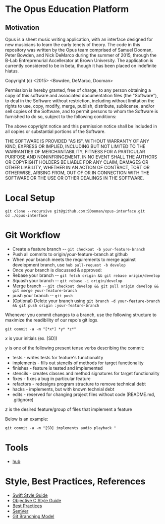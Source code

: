 The Opus Education Platform
============================

## Motivation

Opus is a sheet music writing application, with an interface designed for new musicians to learn the early tenets of theory. The code in this repository was written by the Opus team comprised of Samuel Dooman, Peter Bowden, and Nick DeMarco during the summer of 2015, through the B-Lab Entreprenurial Accellerator at Brown University. The application is currently considered to be in beta, though it has been placed on indefinite hiatus.

Copyright (c) <2015> <Bowden, DeMarco, Dooman>

Permission is hereby granted, free of charge, to any person obtaining a copy of this software and associated documentation files (the "Software"), to deal in the Software without restriction, including without limitation the rights to use, copy, modify, merge, publish, distribute, sublicense, and/or sell copies of the Software, and to permit persons to whom the Software is furnished to do so, subject to the following conditions:

The above copyright notice and this permission notice shall be included in all copies or substantial portions of the Software.

THE SOFTWARE IS PROVIDED "AS IS", WITHOUT WARRANTY OF ANY KIND, EXPRESS OR IMPLIED, INCLUDING BUT NOT LIMITED TO THE WARRANTIES OF MERCHANTABILITY, FITNESS FOR A PARTICULAR PURPOSE AND NONINFRINGEMENT. IN NO EVENT SHALL THE AUTHORS OR COPYRIGHT HOLDERS BE LIABLE FOR ANY CLAIM, DAMAGES OR OTHER LIABILITY, WHETHER IN AN ACTION OF CONTRACT, TORT OR OTHERWISE, ARISING FROM, OUT OF OR IN CONNECTION WITH THE SOFTWARE OR THE USE OR OTHER DEALINGS IN THE SOFTWARE.

Local Setup
============================

```
git clone --recursive git@github.com:SDooman/opus-interface.git
cd ./opus-interface
```

Git Workflow
============================

* Create a feature branch -- `git checkout -b your-feature-branch`
* Push all commits to origin/your-feature-branch at github
* When your branch meets the requirements to merge against development branch,
 use `hub pull-request -b develop`
* Once your branch is discussed & approved:
* Rebase your branch -- `git fetch origin && git rebase origin/develop`
* Squash your branch -- `git rebase -i origin/develop`
* Merge branch -- `git checkout develop && git pull origin develop && git merge your-feature-branch`
* push your branch -- `git push`
* (Optional) Delete your branch using `git branch -d your-feature-branch && git push origin :your-feature-branch`

Whenever you commit changes to a branch, use the following
structure to maximize the readibility of our repo's git logs.

`git commit -a -m "[*x*] *y* *z*"`

*x* is your initials (ex. [SD])

*y* is one of the following present tense verbs describing the commit:
* tests - writes tests for feature's functionality
* implements - fills out stencils of methods for target functionality
* finishes - feature is tested and implemented
* stencils - creates classes and method signatures for target functionality
* fixes - fixes a bug in particular feature
* refactors - redesigns program structure to remove technical debt
* hacks - implements, but with known technial debt
* edits - reserved for changing project files without code (README.md, .gitignore)

*z* is the desired feature/group of files that implement a feature

Below is an example:

`git commit -a -m "[SD] implements audio playback "`

Tools
============================

* [hub](http://github.com/github/hub)

Style, Best Practices, References
============================
* [Swift Style Guide](https://github.com/raywenderlich/swift-style-guide)
* [Objective C Style Guide](https://github.com/NYTimes/objective-c-style-guide)
* [Best Practices](https://github.com/futurice/ios-good-practices)
* [SemVer](http://semver.org/)
* [Git Branching Model](http://nvie.com/posts/a-successful-git-branching-model/)

